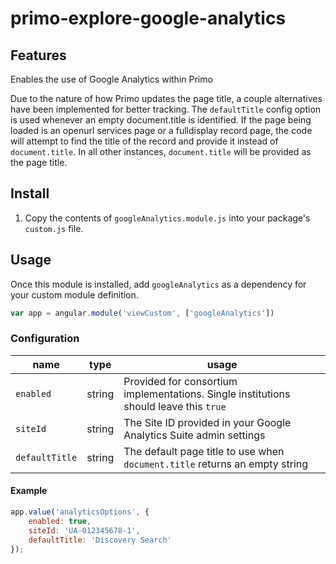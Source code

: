 # primo-explore-google-analytics

## Features
Enables the use of Google Analytics within Primo

Due to the nature of how Primo updates the page title, a couple alternatives have been implemented for better tracking. The `defaultTitle` config option is used whenever an empty document.title is identified. If the page being loaded is an openurl services page or a fulldisplay record page, the code will attempt to find the title of the record and provide it instead of `document.title`. In all other instances, `document.title` will be provided as the page title.

## Install
1. Copy the contents of `googleAnalytics.module.js` into your package's `custom.js` file.

## Usage
Once this module is installed, add `googleAnalytics` as a dependency for your custom module definition.

```js
var app = angular.module('viewCustom', ['googleAnalytics'])
```

### Configuration
| name           | type         | usage                                                                                 |
|----------------|--------------|---------------------------------------------------------------------------------------|
| `enabled`      | string       | Provided for consortium implementations. Single institutions should leave this `true` |
| `siteId`       | string       | The Site ID provided in your Google Analytics Suite admin settings                    |
| `defaultTitle` | string       | The default page title to use when `document.title` returns an empty string           |

#### Example
```js
app.value('analyticsOptions', {
    enabled: true,
    siteId: 'UA-012345678-1',
    defaultTitle: 'Discovery Search'
});
```
